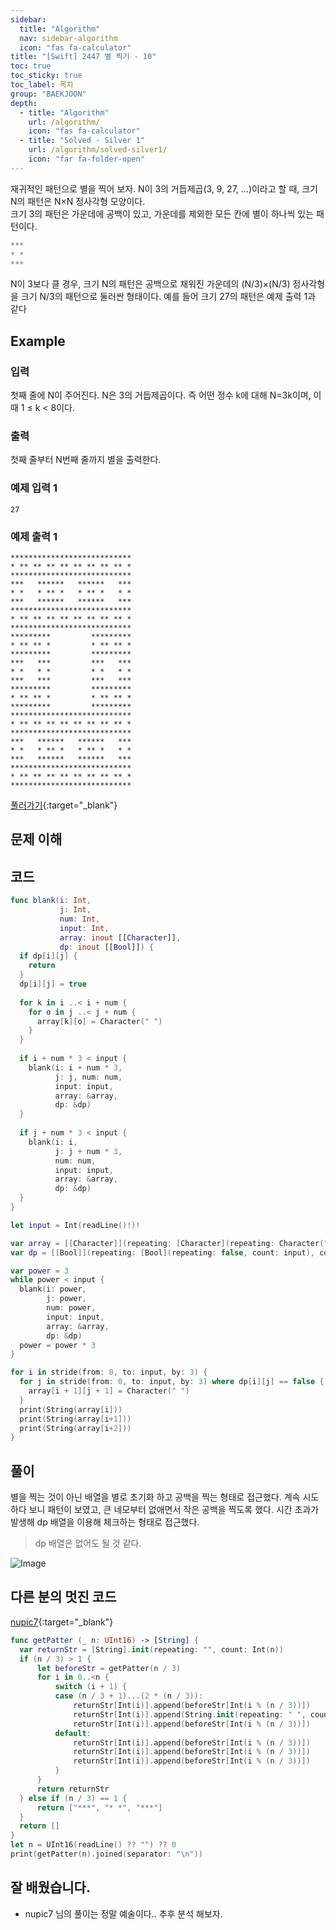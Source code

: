 ```yaml
---
sidebar:
  title: "Algorithm"
  nav: sidebar-algorithm
  icon: "fas fa-calculator"
title: "[Swift] 2447 별 찍기 - 10"
toc: true
toc_sticky: true
toc_label: 목차
group: "BAEKJOON"
depth: 
  - title: "Algorithm"
    url: /algorithm/
    icon: "fas fa-calculator"
  - title: "Solved - Silver 1"
    url: /algorithm/solved-silver1/
    icon: "far fa-folder-open"
---
```

재귀적인 패턴으로 별을 찍어 보자. N이 3의 거듭제곱(3, 9, 27, ...)이라고 할 때, 크기 N의 패턴은 N×N 정사각형 모양이다.  
크기 3의 패턴은 가운데에 공백이 있고, 가운데를 제외한 모든 칸에 별이 하나씩 있는 패턴이다.
```swift
***
* *
***
```
N이 3보다 클 경우, 크기 N의 패턴은 공백으로 채워진 가운데의 (N/3)×(N/3) 정사각형을 크기 N/3의 패턴으로 둘러싼 형태이다. 예를 들어 크기 27의 패턴은 예제 출력 1과 같다

## Example
### 입력
첫째 줄에 N이 주어진다. N은 3의 거듭제곱이다. 즉 어떤 정수 k에 대해 N=3k이며, 이때 1 ≤ k < 8이다.

### 출력
첫째 줄부터 N번째 줄까지 별을 출력한다.

### 예제 입력 1
```
27
```
### 예제 출력 1
```
***************************
* ** ** ** ** ** ** ** ** *
***************************
***   ******   ******   ***
* *   * ** *   * ** *   * *
***   ******   ******   ***
***************************
* ** ** ** ** ** ** ** ** *
***************************
*********         *********
* ** ** *         * ** ** *
*********         *********
***   ***         ***   ***
* *   * *         * *   * *
***   ***         ***   ***
*********         *********
* ** ** *         * ** ** *
*********         *********
***************************
* ** ** ** ** ** ** ** ** *
***************************
***   ******   ******   ***
* *   * ** *   * ** *   * *
***   ******   ******   ***
***************************
* ** ** ** ** ** ** ** ** *
***************************
```
[<i class="fas fa-link"></i> 풀러가기](https://www.acmicpc.net/problem/2447){:target="_blank"}  
## 문제 이해


## 코드
```swift
func blank(i: Int, 
           j: Int, 
           num: Int, 
           input: Int, 
           array: inout [[Character]], 
           dp: inout [[Bool]]) {
  if dp[i][j] {
    return
  }
  dp[i][j] = true
  
  for k in i ..< i + num {
    for o in j ..< j + num {
      array[k][o] = Character(" ")
    }
  }
  
  if i + num * 3 < input {
    blank(i: i + num * 3, 
          j: j, num: num, 
          input: input, 
          array: &array, 
          dp: &dp)
  }
  
  if j + num * 3 < input {
    blank(i: i, 
          j: j + num * 3, 
          num: num, 
          input: input, 
          array: &array, 
          dp: &dp)
  }
}

let input = Int(readLine()!)!

var array = [[Character]](repeating: [Character](repeating: Character("*"), count: input), count: input)
var dp = [[Bool]](repeating: [Bool](repeating: false, count: input), count: input)

var power = 3
while power < input {
  blank(i: power, 
        j: power, 
        num: power, 
        input: input, 
        array: &array, 
        dp: &dp)
  power = power * 3
}

for i in stride(from: 0, to: input, by: 3) {
  for j in stride(from: 0, to: input, by: 3) where dp[i][j] == false {
    array[i + 1][j + 1] = Character(" ")
  }
  print(String(array[i]))
  print(String(array[i+1]))
  print(String(array[i+2]))
}
```

## 풀이
별을 찍는 것이 아닌 배열을 별로 초기화 하고 공백을 찍는 형태로 접근했다.
계속 시도하다 보니 패턴이 보였고, 큰 네모부터 없애면서 작은 공백을 찍도록 했다.
시간 초과가 발생해 dp 배열을 이용해 체크하는 형태로 접근했다.

>dp 배열은 없어도 될 것 같다.

![Image](https://drive.google.com/uc?export=view&id=1lGWXAmkPVx0mWFA0L29NzTDqamCQa_WI)

## 다른 분의 멋진 코드
[<i class="fas fa-link"></i> nupic7](https://www.acmicpc.net/user/nupic7){:target="_blank"}  
```swift
func getPatter (_ n: UInt16) -> [String] {
  var returnStr = [String].init(repeating: "", count: Int(n))
  if (n / 3) > 1 {
      let beforeStr = getPatter(n / 3)
      for i in 0..<n {
          switch (i + 1) {
          case (n / 3 + 1)...(2 * (n / 3)):
              returnStr[Int(i)].append(beforeStr[Int(i % (n / 3))])
              returnStr[Int(i)].append(String.init(repeating: " ", count: Int(n) / 3))
              returnStr[Int(i)].append(beforeStr[Int(i % (n / 3))])
          default:
              returnStr[Int(i)].append(beforeStr[Int(i % (n / 3))])
              returnStr[Int(i)].append(beforeStr[Int(i % (n / 3))])
              returnStr[Int(i)].append(beforeStr[Int(i % (n / 3))])
          }
      }
      return returnStr
  } else if (n / 3) == 1 {
      return ["***", "* *", "***"]
  }
  return []
}
let n = UInt16(readLine() ?? "") ?? 0
print(getPatter(n).joined(separator: "\n"))
```

## 잘 배웠습니다.
- nupic7 님의 풀이는 정말 예술이다..
추후 분석 해보자.
